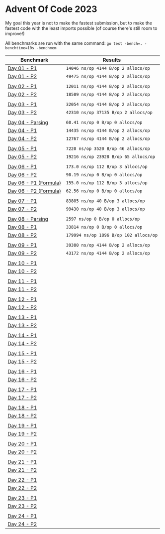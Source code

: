 # Advent Of Code 2023

My goal this year is not to make the fastest submission, but to make the fastest code with the least imports possible (of course there's still room to improve!)

All benchmarks are run with the same command: `go test -bench=. -benchtime=10s -benchmem`

| Benchmark                       | Results                                  |
|---------------------------------|------------------------------------------|
| [Day 01 - P1](./day01/)          | `14046 ns/op 4144 B/op 2 allocs/op`      |
| [Day 01 - P2](./day01/)          | `49475 ns/op 4144 B/op 2 allocs/op` |
|||
| [Day 02 - P1](./day02/)          | `12011 ns/op 4144 B/op 2 allocs/op`      |
| [Day 02 - P2](./day02/)          | `18509 ns/op 4144 B/op 2 allocs/op`      |
|||
| [Day 03 - P1](./day03/)          | `32054 ns/op 4144 B/op 2 allocs/op`      |
| [Day 03 - P2](./day03/)          | `42310 ns/op 37135 B/op 2 allocs/op`|
|||
| [Day 04 - Parsing](./day04/)     | `60.41 ns/op 0 B/op 0 allocs/op`        |
| [Day 04 - P1](./day04/)          | `14435 ns/op 4144 B/op 2 allocs/op`     |
| [Day 04 - P2](./day04/)          | `12767 ns/op 4144 B/op 2 allocs/op`     |
|||
| [Day 05 - P1](./day05/)          | `7220 ns/op 3520 B/op 46 allocs/op`     |
| [Day 05 - P2](./day05/)          | `19216 ns/op 23928 B/op 65 allocs/op`   |
|||
| [Day 06 - P1](./day06/)          | `173.0 ns/op 112 B/op 3 allocs/op`       |
| [Day 06 - P2](./day06/)          |  `90.19 ns/op 0 B/op 0 allocs/op`        |
| [Day 06 - P1 (Formula)](./day06/)| `155.0 ns/op 112 B/op 3 allocs/op`       |
| [Day 06 - P2 (Formula)](./day06/)|  `62.56 ns/op 0 B/op 0 allocs/op`        |
|||
| [Day 07 - P1](./day07/)          |`83805 ns/op 40 B/op 3 allocs/op`|
| [Day 07 - P2](./day07/)          |`99430 ns/op 40 B/op 3 allocs/op`|
|||
| [Day 08 - Parsing](./day08/)     |`2597 ns/op 0 B/op 0 allocs/op`|
| [Day 08 - P1](./day08/)          |`33814 ns/op 0 B/op 0 allocs/op`|
| [Day 08 - P2](./day08/)          |`179994 ns/op 1896 B/op 102 allocs/op`|
|||
| [Day 09 - P1](./day09/)          |`39380 ns/op 4144 B/op 2 allocs/op`|
| [Day 09 - P2](./day09/)          |`43172 ns/op 4144 B/op 2 allocs/op`|
|||
| [Day 10 - P1](./day10/)          |                                          |
| [Day 10 - P2](./day10/)          |                                          |
|||
| [Day 11 - P1](./day11/)          |                                          |
| [Day 11 - P2](./day11/)          |                                          |
|||
| [Day 12 - P1](./day12/)          |                                          |
| [Day 12 - P2](./day12/)          |                                          |
|||
| [Day 13 - P1](./day13/)          |                                          |
| [Day 13 - P2](./day13/)          |                                          |
|||
| [Day 14 - P1](./day14/)          |                                          |
| [Day 14 - P2](./day14/)          |                                          |
|||
| [Day 15 - P1](./day15/)          |                                          |
| [Day 15 - P2](./day15/)          |                                          |
|||
| [Day 16 - P1](./day16/)          |                                          |
| [Day 16 - P2](./day16/)          |                                          |
|||
| [Day 17 - P1](./day17/)          |                                          |
| [Day 17 - P2](./day17/)          |                                          |
|||
| [Day 18 - P1](./day18/)          |                                          |
| [Day 18 - P2](./day18/)          |                                          |
|||
| [Day 19 - P1](./day19/)          |                                          |
| [Day 19 - P2](./day19/)          |                                          |
|||
| [Day 20 - P1](./day20/)          |                                          |
| [Day 20 - P2](./day20/)          |                                          |
|||
| [Day 21 - P1](./day21/)          |                                          |
| [Day 21 - P2](./day21/)          |                                          |
|||
| [Day 22 - P1](./day22/)          |                                          |
| [Day 22 - P2](./day22/)          |                                          |
|||
| [Day 23 - P1](./day23/)          |                                          |
| [Day 23 - P2](./day23/)          |                                          |
|||
| [Day 24 - P1](./day24/)          |                                          |
| [Day 24 - P2](./day24/)          |                                          |
